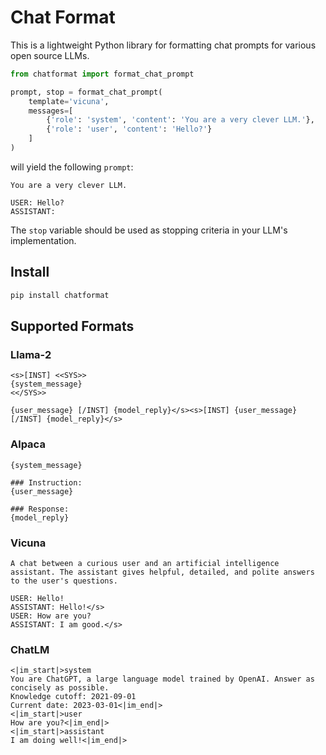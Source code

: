 # Chat Format

This is a lightweight Python library for formatting chat prompts for various open source LLMs.

```py
from chatformat import format_chat_prompt

prompt, stop = format_chat_prompt(
	template='vicuna',
	messages=[
		{'role': 'system', 'content': 'You are a very clever LLM.'},
		{'role': 'user', 'content': 'Hello?'}
	]
)
```
will yield the following `prompt`:
```
You are a very clever LLM.

USER: Hello?
ASSISTANT: 
```
The `stop` variable should be used as stopping criteria in your LLM's implementation.


## Install

```bash
pip install chatformat
```


## Supported Formats

### Llama-2

```
<s>[INST] <<SYS>>
{system_message}
<</SYS>>

{user_message} [/INST] {model_reply}</s><s>[INST] {user_message} [/INST] {model_reply}</s>
```

### Alpaca

```
{system_message}

### Instruction:
{user_message}

### Response:
{model_reply}
```

### Vicuna

```
A chat between a curious user and an artificial intelligence assistant. The assistant gives helpful, detailed, and polite answers to the user's questions.

USER: Hello!
ASSISTANT: Hello!</s>
USER: How are you?
ASSISTANT: I am good.</s>
```

### ChatLM

```
<|im_start|>system
You are ChatGPT, a large language model trained by OpenAI. Answer as concisely as possible.
Knowledge cutoff: 2021-09-01
Current date: 2023-03-01<|im_end|>
<|im_start|>user
How are you?<|im_end|>
<|im_start|>assistant
I am doing well!<|im_end|>
```

